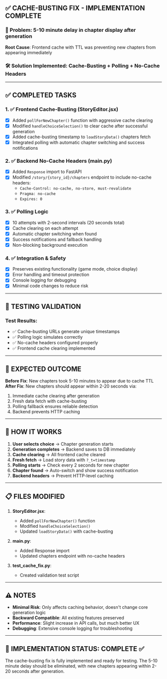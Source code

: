 ## ✅ CACHE-BUSTING FIX - IMPLEMENTATION COMPLETE

### 🎯 Problem: 5-10 minute delay in chapter display after generation
**Root Cause**: Frontend cache with TTL was preventing new chapters from appearing immediately

### 🛠️ Solution Implemented: Cache-Busting + Polling + No-Cache Headers

---

## ✅ COMPLETED TASKS

### 1. ✅ Frontend Cache-Busting (StoryEditor.jsx)
- [x] Added `pollForNewChapter()` function with aggressive cache clearing
- [x] Modified `handleChoiceSelection()` to clear cache after successful generation
- [x] Added cache-busting timestamp to `loadStoryData()` chapters fetch
- [x] Integrated polling with automatic chapter switching and success notifications

### 2. ✅ Backend No-Cache Headers (main.py)
- [x] Added `Response` import to FastAPI
- [x] Modified `/story/{story_id}/chapters` endpoint to include no-cache headers:
  - `Cache-Control: no-cache, no-store, must-revalidate`
  - `Pragma: no-cache`
  - `Expires: 0`

### 3. ✅ Polling Logic
- [x] 10 attempts with 2-second intervals (20 seconds total)
- [x] Cache clearing on each attempt
- [x] Automatic chapter switching when found
- [x] Success notifications and fallback handling
- [x] Non-blocking background execution

### 4. ✅ Integration & Safety
- [x] Preserves existing functionality (game mode, choice display)
- [x] Error handling and timeout protection
- [x] Console logging for debugging
- [x] Minimal code changes to reduce risk

---

## 🧪 TESTING VALIDATION

### Test Results:
- ✅ Cache-busting URLs generate unique timestamps
- ✅ Polling logic simulates correctly
- ✅ No-cache headers configured properly
- ✅ Frontend cache clearing implemented

---

## 🚀 EXPECTED OUTCOME

**Before Fix**: New chapters took 5-10 minutes to appear due to cache TTL
**After Fix**: New chapters should appear within 2-20 seconds via:
1. Immediate cache clearing after generation
2. Fresh data fetch with cache-busting
3. Polling fallback ensures reliable detection
4. Backend prevents HTTP caching

---

## 🔧 HOW IT WORKS

1. **User selects choice** → Chapter generation starts
2. **Generation completes** → Backend saves to DB immediately
3. **Cache clearing** → All frontend cache cleared
4. **Fresh fetch** → Load story data with `?_t=timestamp`
5. **Polling starts** → Check every 2 seconds for new chapter
6. **Chapter found** → Auto-switch and show success notification
7. **Backend headers** → Prevent HTTP-level caching

---

## 📋 FILES MODIFIED

1. **StoryEditor.jsx**:
   - Added `pollForNewChapter()` function
   - Modified `handleChoiceSelection()` 
   - Updated `loadStoryData()` with cache-busting

2. **main.py**:
   - Added Response import
   - Updated chapters endpoint with no-cache headers

3. **test_cache_fix.py**:
   - Created validation test script

---

## ⚠️ NOTES

- **Minimal Risk**: Only affects caching behavior, doesn't change core generation logic
- **Backward Compatible**: All existing features preserved
- **Performance**: Slight increase in API calls, but much better UX
- **Debugging**: Extensive console logging for troubleshooting

---

## 🎉 IMPLEMENTATION STATUS: COMPLETE ✅

The cache-busting fix is fully implemented and ready for testing. The 5-10 minute delay should be eliminated, with new chapters appearing within 2-20 seconds after generation.
